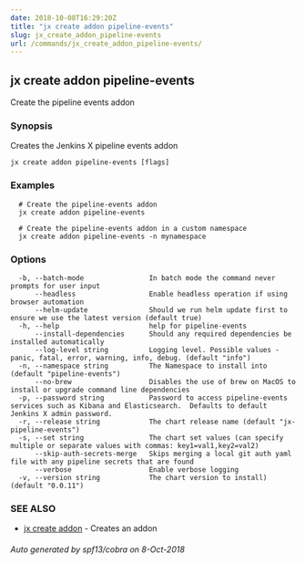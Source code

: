```yaml
---
date: 2018-10-08T16:29:20Z
title: "jx create addon pipeline-events"
slug: jx_create_addon_pipeline-events
url: /commands/jx_create_addon_pipeline-events/
---
```

## jx create addon pipeline-events

Create the pipeline events addon

### Synopsis

Creates the Jenkins X pipeline events addon

```
jx create addon pipeline-events [flags]
```

### Examples

```
  # Create the pipeline-events addon
  jx create addon pipeline-events
  
  # Create the pipeline-events addon in a custom namespace
  jx create addon pipeline-events -n mynamespace
```

### Options

```
  -b, --batch-mode                In batch mode the command never prompts for user input
      --headless                  Enable headless operation if using browser automation
      --helm-update               Should we run helm update first to ensure we use the latest version (default true)
  -h, --help                      help for pipeline-events
      --install-dependencies      Should any required dependencies be installed automatically
      --log-level string          Logging level. Possible values - panic, fatal, error, warning, info, debug. (default "info")
  -n, --namespace string          The Namespace to install into (default "pipeline-events")
      --no-brew                   Disables the use of brew on MacOS to install or upgrade command line dependencies
  -p, --password string           Password to access pipeline-events services such as Kibana and Elasticsearch.  Defaults to default Jenkins X admin password.
  -r, --release string            The chart release name (default "jx-pipeline-events")
  -s, --set string                The chart set values (can specify multiple or separate values with commas: key1=val1,key2=val2)
      --skip-auth-secrets-merge   Skips merging a local git auth yaml file with any pipeline secrets that are found
      --verbose                   Enable verbose logging
  -v, --version string            The chart version to install) (default "0.0.11")
```

### SEE ALSO

* [jx create addon](/commands/jx_create_addon/)	 - Creates an addon

###### Auto generated by spf13/cobra on 8-Oct-2018
